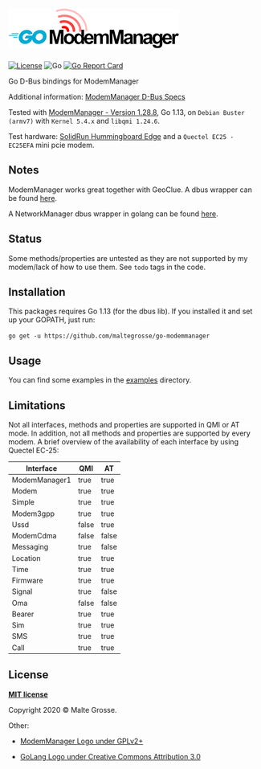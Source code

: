 ![Alt Go-ModemManager](./go-modemmanager.png)
================
[![License](http://img.shields.io/:license-mit-blue.svg?style=flat-square)](http://badges.mit-license.org)
![Go](https://github.com/maltegrosse/go-modemmanager/workflows/Go/badge.svg) 
[![Go Report Card](https://goreportcard.com/badge/github.com/maltegrosse/go-modemmanager)](https://goreportcard.com/report/github.com/maltegrosse/go-modemmanager)

Go D-Bus bindings for ModemManager


Additional information: [ModemManager D-Bus Specs](https://www.freedesktop.org/software/ModemManager/api/1.12.0/ref-dbus.html)

Tested with [ModemManager - Version 1.28.8](https://gitlab.freedesktop.org/mobile-broadband/ModemManager), Go 1.13, on `Debian Buster (armv7)` with `Kernel 5.4.x` and `libqmi 1.24.6`.

Test hardware: [SolidRun Hummingboard Edge](https://www.solid-run.com/nxp-family/hummingboard/)   and a `Quectel EC25 - EC25EFA` mini pcie modem.

## Notes
 ModemManager works great together with GeoClue. A dbus wrapper can be found [here](https://github.com/maltegrosse/go-geoclue2).

A NetworkManager dbus wrapper in golang can be found [here](https://github.com/Wifx/gonetworkmanager).

## Status
Some methods/properties are untested as they are not supported by my modem/lack of how to use them. See `todo` tags in the code.

## Installation

This packages requires Go 1.13 (for the dbus lib). If you installed it and set up your GOPATH, just run:

`go get -u https://github.com/maltegrosse/go-modemmanager`

## Usage

You can find some examples in the [examples](examples) directory.

## Limitations
Not all interfaces, methods and properties are supported in QMI or AT mode. In addition, not all methods and properties are supported by every modem.
A brief overview of the availability of each interface by using Quectel EC-25:

| Interface     | QMI   | AT    |
|---------------|-------|-------|
| ModemManager1 | true  | true  |
| Modem         | true  | true  |
| Simple        | true  | true  |
| Modem3gpp     | true  | true  |
| Ussd          | false | true  |
| ModemCdma     | false | false |
| Messaging     | true  | false |
| Location      | true  | true  |
| Time          | true  | true  |
| Firmware      | true  | true  |
| Signal        | true  | false |
| Oma           | false | false |
| Bearer        | true  | true  |
| Sim           | true  | true  |
| SMS           | true  | true  |
| Call          | true  | true  |

## License
**[MIT license](http://opensource.org/licenses/mit-license.php)**

Copyright 2020 © Malte Grosse.

Other:
- [ModemManager Logo under GPLv2+](https://gitlab.freedesktop.org/mobile-broadband/ModemManager/-/tree/master/data)

- [GoLang Logo under Creative Commons Attribution 3.0](https://blog.golang.org/go-brand)